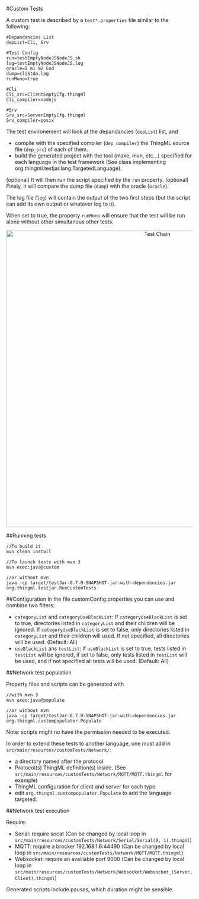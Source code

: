 #Custom Tests

A custom test is described by a `test*.properties` file similar to the following:

```
#Depandancies List
depList=Cli, Srv

#Test Config
run=testEmptyNodeJSNodeJS.sh
log=testEmptyNodeJSNodeJS.log
oracle=I m1 m2 End
dump=cliStdo.log
runMono=true

#Cli
Cli_src=ClientEmptyCfg.thingml
Cli_compiler=nodejs

#Srv
Srv_src=ServerEmptyCfg.thingml
Srv_compiler=posix
```
The test environement will look at the depandancies (`depList`) list, and 
 * compile with the specified compiler (`dep_compiler`) the ThingML source file (`dep_src`) of each of them.
 * build the generated project with the tool (make, mvn, etc...) specified for each language in the test framework (See class implementing org.thingml.testjar.lang.TargetedLanguage).

(optional) It will then run the script specified by the `run` property.
(optional) Finaly, it will compare the dump file (`dump`) with the oracle (`oracle`).

The log file (`log`) will contain the output of the two first steps (but the script can add its own output or whatever log to it).

When set to true, the property `runMono` will ensure that the test will be run alone without other simultanous other tests.
<p align="center"><img src="https://raw.githubusercontent.com/SINTEF-9012/ThingML/master/testJar/docs/Custom-Test-chain.png" alt="Test Chain" width="800"></p>

##Running tests
```
//To build it
mvn clean install

//To launch tests with mvn 3
mvn exec:java@custom

//or without mvn
java -cp target/testJar-0.7.0-SNAPSHOT-jar-with-dependencies.jar org.thingml.testjar.RunCustomTests
```

##Configuration
In the file customConfig.properties you can use and combine two filters:
 * `categoryList` and `categoryUseBlackList`: If `categoryUseBlackList` is set to true, directories listed in `categoryList` and their children will be ignored. If  `categoryUseBlackList` is set to false, only directories listed in `categoryList` and their children will used. If not specified, all directories will be used. (Default: All)
 * `useBlackList` ans `testList`: If `useBlackList` is set to true, tests listed in `testList` will be ignored, if set to false, only tests listed in `testList` will be used, and if not specified all tests will be used. (Default: All)

##Network test population

Property files and scripts can be generated with
```
//with mvn 3
mvn exec:java@populate

//or without mvn
java -cp target/testJar-0.7.0-SNAPSHOT-jar-with-dependencies.jar org.thingml.custompopulator.Populate
```

Note: scripts might no have the permission needed to be executed.

In order to extend these tests to another language, one must add in `src/main/resources/customTests/Network/`:
 * a directory named after the protocol
 * Protocol(s) ThingML definition(s) inside. (See `src/main/resources/customTests/Network/MQTT/MQTT.thingml` for example)
 * ThingML configuration for client and server for each type.
 * edit `org.thingml.custompopulator.Populate` to add the language targeted.

##Network test execution

Require:
 * Serial: require socat (Can be changed by local loop in `src/main/resources/customTests/Network/Serial/Serial(0, 1).thingml`)
 * MQTT: require a brocker 192.168.1.6:44490 (Can be changed by local loop in `src/main/resources/customTests/Network/MQTT/MQTT.thingml`)
 * Websocket: require an availiable port 9000 (Can be changed by local loop in `src/main/resources/customTests/Network/Websocket/Websocket_(Server, Client).thingml`)

Generated scripts include pauses, which duration might be sensible.

